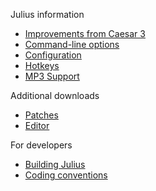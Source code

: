 Julius information
- [Improvements from Caesar 3](Improvements-from-Caesar-3)
- [Command-line options](Command-line-options)
- [Configuration](Configuration)
- [Hotkeys](Hotkeys)
- [MP3 Support](MP3-Support)

Additional downloads
- [Patches](Patches)
- [Editor](Editor)

For developers
- [Building Julius](Building-Julius.md)
- [Coding conventions](Coding-conventions.md)
